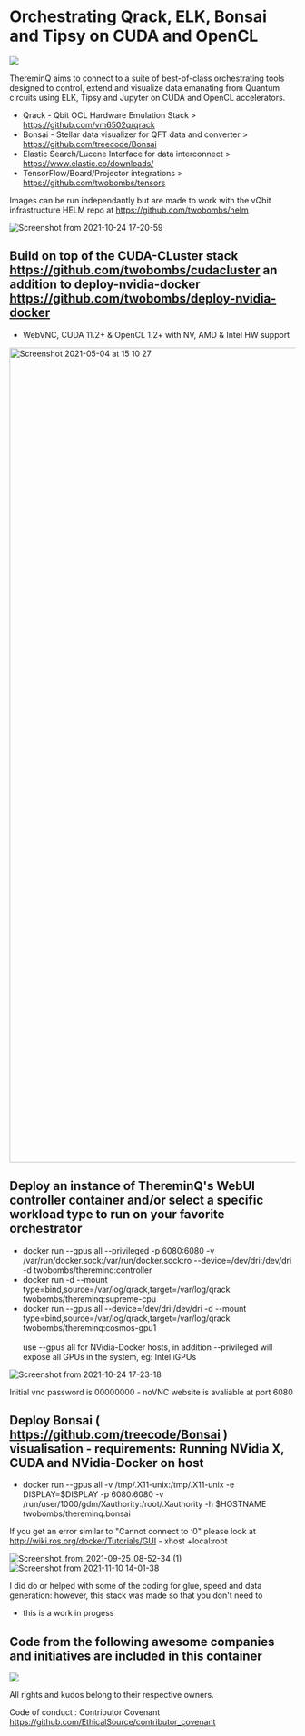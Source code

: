 # Orchestrating Qrack, ELK, Bonsai and Tipsy on CUDA and OpenCL

![](https://img.shields.io/docker/automated/jrottenberg/ffmpeg.svg)

ThereminQ aims to connect to a suite of best-of-class orchestrating tools designed to control, extend and visualize data emanating from Quantum circuits using ELK, Tipsy and Jupyter on CUDA and OpenCL accelerators.

- Qrack - Qbit OCL Hardware Emulation Stack > https://github.com/vm6502q/qrack
- Bonsai - Stellar data visualizer for QFT data and converter > https://github.com/treecode/Bonsai
- Elastic Search/Lucene Interface for data interconnect > https://www.elastic.co/downloads/
- TensorFlow/Board/Projector integrations > https://github.com/twobombs/tensors

Images can be run independantly but are made to work with the vQbit infrastructure HELM repo at https://github.com/twobombs/helm

![Screenshot from 2021-10-24 17-20-59](https://user-images.githubusercontent.com/12692227/138600676-e49722a2-3508-4fc2-a81e-4d5a7a312c2c.png)

## Build on top of the CUDA-CLuster stack https://github.com/twobombs/cudacluster an addition to deploy-nvidia-docker https://github.com/twobombs/deploy-nvidia-docker
- WebVNC, CUDA 11.2+ & OpenCL 1.2+ with NV, AMD & Intel HW support

<img width="1435" alt="Screenshot 2021-05-04 at 15 10 27" src="https://user-images.githubusercontent.com/12692227/117008533-21d79280-aceb-11eb-993a-efa7d1123a1f.png">

## Deploy an instance of ThereminQ's WebUI controller container and/or select a specific workload type to run on your favorite orchestrator
- docker run --gpus all --privileged -p 6080:6080 -v /var/run/docker.sock:/var/run/docker.sock:ro --device=/dev/dri:/dev/dri -d twobombs/thereminq:controller
- docker run -d --mount type=bind,source=/var/log/qrack,target=/var/log/qrack twobombs/thereminq:supreme-cpu
- docker run --gpus all --device=/dev/dri:/dev/dri -d --mount type=bind,source=/var/log/qrack,target=/var/log/qrack twobombs/thereminq:cosmos-gpu1 <br> <br>
use --gpus all for NVidia-Docker hosts, in addition --privileged will expose all GPUs in the system, eg: Intel iGPUs


![Screenshot from 2021-10-24 17-23-18](https://user-images.githubusercontent.com/12692227/138600777-607fda67-52d5-4e24-9f19-8e30f36ffa29.png)

Initial vnc password is 00000000 - noVNC website is avaliable at port 6080

## Deploy Bonsai ( https://github.com/treecode/Bonsai ) visualisation - requirements: Running NVidia X, CUDA and NVidia-Docker on host 
- docker run --gpus all -v /tmp/.X11-unix:/tmp/.X11-unix -e DISPLAY=$DISPLAY -p 6080:6080 -v /run/user/1000/gdm/Xauthority:/root/.Xauthority -h $HOSTNAME twobombs/thereminq:bonsai 

If you get an error similar to "Cannot connect to :0" please look at http://wiki.ros.org/docker/Tutorials/GUI - xhost +local:root

![Screenshot_from_2021-09-25_08-52-34 (1)](https://user-images.githubusercontent.com/12692227/134770011-8db48546-4853-4735-a980-cfc866d1786f.png)
![Screenshot from 2021-11-10 14-01-38](https://user-images.githubusercontent.com/12692227/141146591-1f7a8684-bdab-4b43-92d0-0f262d44a5d8.png)


I did do or helped with some of the coding for glue, speed and data generation: however, this stack was made so that you don't need to <br>
- this is a work in progess

## Code from the following awesome companies and initiatives are included in this container

![](https://user-images.githubusercontent.com/12692227/57654809-61c07f00-75d5-11e9-9005-38d60d8d4db4.png)

All rights and kudos belong to their respective owners.

Code of conduct : Contributor Covenant 
https://github.com/EthicalSource/contributor_covenant
